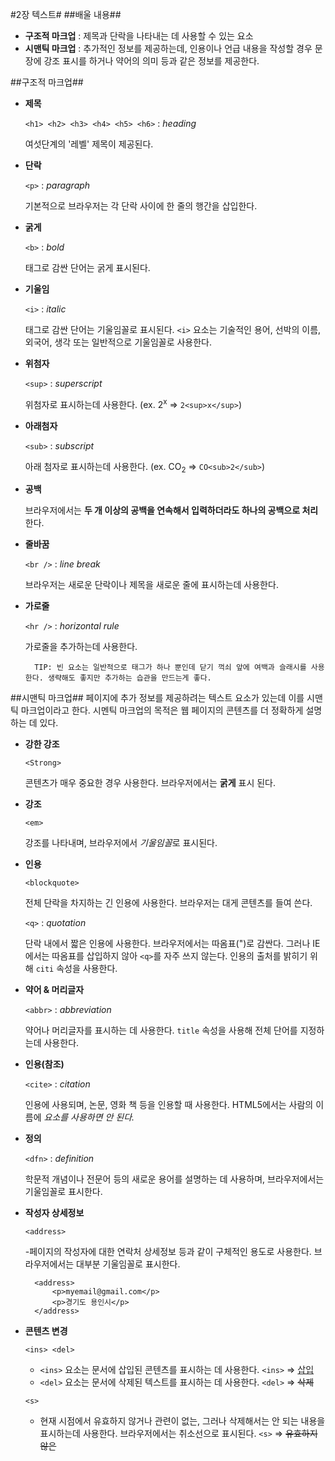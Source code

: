 #2장 텍스트#
##배울 내용##
- **구조적 마크업** : 제목과 단락을 나타내는 데 사용할 수 있는 요소
- **시맨틱 마크업** : 추가적인 정보를 제공하는데, 인용이나 언급 내용을 작성할 경우 문장에 강조 표시를 하거나 약어의 의미 등과 같은 정보를 제공한다.

##구조적 마크업##
- **제목**
    
    `<h1> <h2> <h3> <h4> <h5> <h6>` : *heading*

    여섯단계의 '레벨' 제목이 제공된다.
 
- **단락**
    
    `<p>` : *paragraph*

    기본적으로 브라우저는 각 단락 사이에 한 줄의 행간을 삽입한다.

- **굵게**

    `<b>` : *bold*

    태그로 감싼 단어는 굵게 표시된다.

- **기울임**

    `<i>` : *italic*

    태그로 감싼 단어는 기울임꼴로 표시된다. `<i>` 요소는 기술적인 용어, 선박의 이름, 외국어, 생각 또는 일반적으로 기울임꼴로 사용한다.

- **위첨자**

    `<sup>` : *superscript*

    위첨자로 표시하는데 사용한다. (ex. 2<sup>x</sup> => `2<sup>x</sup>`) 

- **아래첨자**
    
    `<sub>` : *subscript*

    아래 첨자로 표시하는데 사용한다. (ex. CO<sub>2</sub> => `CO<sub>2</sub>`)

- **공백**

    브라우저에서는 **두 개 이상의 공백을 연속해서 입력하더라도 하나의 공백으로 처리**한다.

- **줄바꿈**

    `<br />` : *line break*

    브라우저는 새로운 단락이나 제목을 새로운 줄에 표시하는데 사용한다.

- **가로줄**

    `<hr />` : *horizontal rule*

    가로줄을 추가하는데 사용한다.

        TIP: 빈 요소는 일반적으로 태그가 하나 뿐인데 닫기 꺽쇠 앞에 여백과 슬래시를 사용한다. 생략해도 좋지만 추가하는 습관을 만드는게 좋다.


##시맨틱 마크업##
페이지에 추가 정보를 제공하려는 텍스트 요소가 있는데 이를 시맨틱 마크업이라고 한다. 시멘틱 마크업의 목적은 웹 페이지의 콘텐츠를 더 정확하게 설명하는 데 있다.


- **강한 강조**

    `<Strong>`

    콘텐츠가 매우 중요한 경우 사용한다. 브라우저에서는 **굵게** 표시 된다.

- **강조**

    `<em>`

    강조를 나타내며, 브라우저에서 *기울임꼴*로 표시된다.

- **인용**

    `<blockquote>`

    전체 단락을 차지하는 긴 인용에 사용한다. 브라우저는 대게 콘텐츠를 들여 쓴다.


    `<q>` : *quotation*

    단락 내에서 짧은 인용에 사용한다. 브라우저에서는 따옴표(")로 감싼다. 그러나 IE에서는 따옴표를 삽입하지 않아 `<q>`를 자주 쓰지 않는다. 인용의 출처를 밝히기 위해 <code>citi</code> 속성을 사용한다.

- **약어 & 머리글자**

    `<abbr>` : *abbreviation*

    약어나 머리글자를 표시하는 데 사용한다. <code>title</code> 속성을 사용해 전체 단어를 지정하는데 사용한다.

- **인용(참조)**

    `<cite>` : *citation*

    인용에 사용되며, 논문, 영화 책 등을 인용할 때 사용한다. HTML5에서는 사람의 이름에 <cite>요소를 사용하면 안 된다.

- **정의**

    `<dfn>` : *definition*

    학문적 개념이나 전문어 등의 새로운 용어를 설명하는 데 사용하며, 브라우저에서는 기울임꼴로 표시한다.

- **작성자 상세정보**

    `<address>` 

    -페이지의 작성자에 대한 연락처 상세정보 등과 같이 구체적인 용도로 사용한다. 브라우저에서는 대부분 기울임꼴로 표시한다.

        <address>
            <p>myemail@gmail.com</p>
            <p>경기도 용인시</p>
        </address>


- **콘텐츠 변경**

    `<ins> <del>`

    - `<ins>` 요소는 문서에 삽입된 콘텐츠를 표시하는 데 사용한다. `<ins>` => <ins>삽입</ins>
    - `<del>` 요소는 문서에 삭제된 텍스트를 표시하는 데 사용한다. `<del>` => <del>삭제</del>


    `<s>`

    - 현재 시점에서 유효하지 않거나 관련이 없는, 그러나 삭제해서는 안 되는 내용을 표시하는데 사용한다. 브라우저에서는 취소선으로 표시된다. `<s>` => <s>유효하지 않은</s>





